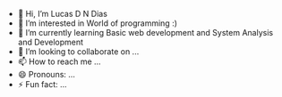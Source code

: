 - 👋 Hi, I’m Lucas D N Dias
- 👀 I’m interested in World of programming :)
- 🌱 I’m currently learning Basic web development and System Analysis and Development
- 💞️ I’m looking to collaborate on ...
- 📫 How to reach me ...
- 😄 Pronouns: ...
- ⚡ Fun fact: ...

<!---
Lucas89408/Lucas89408 is a ✨ special ✨ repository because its `README.md` (this file) appears on your GitHub profile.
You can click the Preview link to take a look at your changes.
--->
